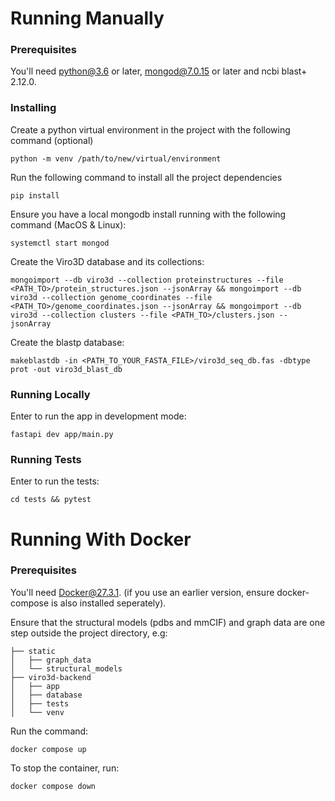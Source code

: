 # Running Manually

### Prerequisites

You'll need python@3.6 or later, mongod@7.0.15 or later and ncbi blast+ 2.12.0.

### Installing

Create a python virtual environment in the project with the following command (optional)

```python -m venv /path/to/new/virtual/environment```

Run the following command to install all the project dependencies

```pip install```

Ensure you have a local mongodb install running with the following command (MacOS & Linux):

```systemctl start mongod```

Create the Viro3D database and its collections:

```mongoimport --db viro3d --collection proteinstructures --file <PATH_TO>/protein_structures.json --jsonArray && mongoimport --db viro3d --collection genome_coordinates --file <PATH_TO>/genome_coordinates.json --jsonArray && mongoimport --db viro3d --collection clusters --file <PATH_TO>/clusters.json --jsonArray```

Create the blastp database:

```makeblastdb -in <PATH_TO_YOUR_FASTA_FILE>/viro3d_seq_db.fas -dbtype prot -out viro3d_blast_db```

### Running Locally

Enter to run the app in development mode:

```fastapi dev app/main.py```

### Running Tests

Enter to run the tests:

```cd tests && pytest```

# Running With Docker

### Prerequisites

You'll need Docker@27.3.1. (if you use an earlier version, ensure docker-compose is also installed seperately).

Ensure that the structural models (pdbs and mmCIF) and graph data are one step outside the project directory, e.g:

```.
├── static
│   ├── graph_data
│   └── structural_models
├── viro3d-backend
│   ├── app
│   ├── database
│   ├── tests
│   └── venv
```

Run the command:

```docker compose up```

To stop the container, run:

```docker compose down```

